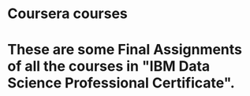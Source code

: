 # Coursera courses
# These are some Final Assignments of all the courses in "IBM Data Science Professional Certificate".
